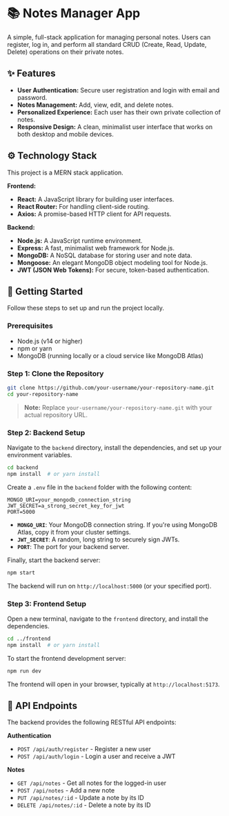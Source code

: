 
# 📚 Notes Manager App

A simple, full-stack application for managing personal notes. Users can register, log in, and perform all standard CRUD (Create, Read, Update, Delete) operations on their private notes.

## ✨ Features

  - **User Authentication:** Secure user registration and login with email and password.
  - **Notes Management:** Add, view, edit, and delete notes.
  - **Personalized Experience:** Each user has their own private collection of notes.
  - **Responsive Design:** A clean, minimalist user interface that works on both desktop and mobile devices.

## ⚙️ Technology Stack

This project is a MERN stack application.

**Frontend:**

  * **React:** A JavaScript library for building user interfaces.
  * **React Router:** For handling client-side routing.
  * **Axios:** A promise-based HTTP client for API requests.

**Backend:**

  * **Node.js:** A JavaScript runtime environment.
  * **Express:** A fast, minimalist web framework for Node.js.
  * **MongoDB:** A NoSQL database for storing user and note data.
  * **Mongoose:** An elegant MongoDB object modeling tool for Node.js.
  * **JWT (JSON Web Tokens):** For secure, token-based authentication.

## 🚀 Getting Started

Follow these steps to set up and run the project locally.

### Prerequisites

  * Node.js (v14 or higher)
  * npm or yarn
  * MongoDB (running locally or a cloud service like MongoDB Atlas)

### Step 1: Clone the Repository

```bash
git clone https://github.com/your-username/your-repository-name.git
cd your-repository-name
```

> **Note:** Replace `your-username/your-repository-name.git` with your actual repository URL.

### Step 2: Backend Setup

Navigate to the `backend` directory, install the dependencies, and set up your environment variables.

```bash
cd backend
npm install  # or yarn install
```

Create a `.env` file in the `backend` folder with the following content:

```env
MONGO_URI=your_mongodb_connection_string
JWT_SECRET=a_strong_secret_key_for_jwt
PORT=5000
```

  * **`MONGO_URI`**: Your MongoDB connection string. If you're using MongoDB Atlas, copy it from your cluster settings.
  * **`JWT_SECRET`**: A random, long string to securely sign JWTs.
  * **`PORT`**: The port for your backend server.

Finally, start the backend server:

```bash
npm start
```

The backend will run on `http://localhost:5000` (or your specified port).

### Step 3: Frontend Setup

Open a new terminal, navigate to the `frontend` directory, and install the dependencies.

```bash
cd ../frontend
npm install  # or yarn install
```

To start the frontend development server:

```bash
npm run dev
```

The frontend will open in your browser, typically at `http://localhost:5173`.

## 📄 API Endpoints

The backend provides the following RESTful API endpoints:

**Authentication**

  * `POST /api/auth/register` - Register a new user
  * `POST /api/auth/login` - Login a user and receive a JWT

**Notes**

  * `GET /api/notes` - Get all notes for the logged-in user
  * `POST /api/notes` - Add a new note
  * `PUT /api/notes/:id` - Update a note by its ID
  * `DELETE /api/notes/:id` - Delete a note by its ID

